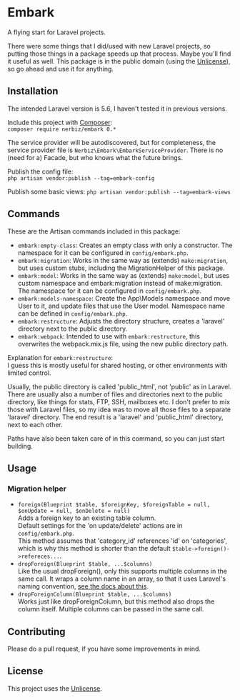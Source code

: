 # Embark

A flying start for Laravel projects.

There were some things that I did/used with new Laravel projects, so putting those things in a package speeds up that process. Maybe you'll find it useful as well. This package is in the public domain (using the [Unlicense](http://unlicense.org/)), so go ahead and use it for anything.

## Installation

The intended Laravel version is 5.6, I haven't tested it in previous versions.

Include this project with [Composer](https://getcomposer.org/):  
```composer require nerbiz/embark 0.*```

The service provider will be autodiscovered, but for completeness, the service provider file is `Nerbiz\Embark\EmbarkServiceProvider`. There is no (need for a) Facade, but who knows what the future brings.

Publish the config file:  
```php artisan vendor:publish --tag=embark-config```

Publish some basic views:
```php artisan vendor:publish --tag=embark-views```

## Commands

These are the Artisan commands included in this package:

* `embark:empty-class`: Creates an empty class with only a constructor. The namespace for it can be configured in `config/embark.php`.
* `embark:migration`: Works in the same way as (extends) `make:migration`, but uses custom stubs, including the MigrationHelper of this package.
* `embark:model`: Works in the same way as (extends) `make:model`, but uses custom namespace and embark:migration instead of make:migration. The namespace for it can be configured in `config/embark.php`.
* `embark:models-namespace`: Create the App\Models namespace and move User to it, and update files that use the User model. Namespace name can be defined in `config/embark.php`.
* `embark:restructure`: Adjusts the directory structure, creates a 'laravel' directory next to the public directory.
* `embark:webpack`: Intended to use with `embark:restructure`, this overwrites the webpack.mix.js file, using the new public directory path.

Explanation for `embark:restructure`:  
I guess this is mostly useful for shared hosting, or other environments with limited control.

Usually, the public directory is called 'public_html', not 'public' as in Laravel. There are usually also a number of files and directories next to the public directory, like things for stats, FTP, SSH, mailboxes etc. I don't prefer to mix those with Laravel files, so my idea was to move all those files to a separate 'laravel' directory. The end result is a 'laravel' and 'public_html' directory, next to each other.

Paths have also been taken care of in this command, so you can just start building.

## Usage

### Migration helper

* `foreign(Blueprint $table, $foreignKey, $foreignTable = null, $onUpdate = null, $onDelete = null)`  
Adds a foreign key to an existing table column.  
Default settings for the 'on update/delete' actions are in `config/embark.php`.  
This method assumes that 'category_id' references 'id' on 'categories', which is why this method is shorter than the default `$table->foreign()->refereces...`.
* `dropForeign(Blueprint $table, ...$columns)`  
Like the usual dropForeign(), only this supports multiple columns in the same call. It wraps a column name in an array, so that it uses Laravel's naming convention, [see the docs about this](https://laravel.com/docs/5.6/migrations#foreign-key-constraints).
* `dropForeignColumn(Blueprint $table, ...$columns)`  
Works just like dropForeignColumn, but this method also drops the column itself. Multiple columns can be passed in the same call.

## Contributing

Please do a pull request, if you have some improvements in mind.

## License

This project uses the [Unlicense](http://unlicense.org/).
